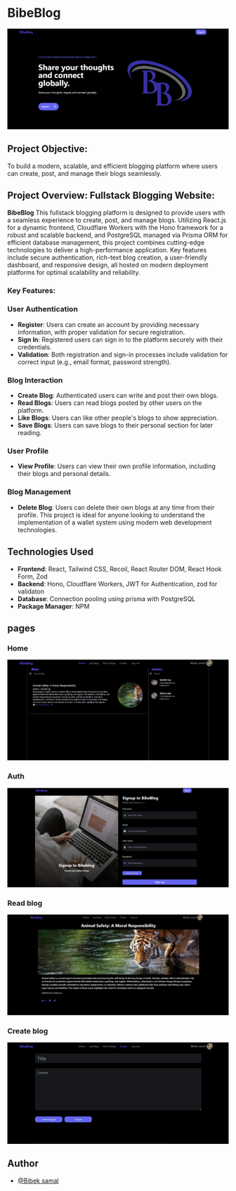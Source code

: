 
# BibeBlog
![alt text](./image.png)

## Project Objective:

To build a modern, scalable, and efficient blogging platform where users can create, post, and manage their blogs seamlessly.
## Project Overview: Fullstack Blogging Website:

**BibeBlog** This fullstack blogging platform is designed to provide users with a seamless experience to create, post, and manage blogs. Utilizing React.js for a dynamic frontend, Cloudflare Workers with the Hono framework for a robust and scalable backend, and PostgreSQL managed via Prisma ORM for efficient database management, this project combines cutting-edge technologies to deliver a high-performance application. Key features include secure authentication, rich-text blog creation, a user-friendly dashboard, and responsive design, all hosted on modern deployment platforms for optimal scalability and reliability.

### Key Features:
### User Authentication
- **Register**: Users can create an account by providing necessary information, with proper validation for secure registration.
- **Sign In**: Registered users can sign in to the platform securely with their credentials.
- **Validation**: Both registration and sign-in processes include validation for correct input (e.g., email format, password strength).

### Blog Interaction
- **Create Blog**: Authenticated users can write and post their own blogs.
- **Read Blogs**: Users can read blogs posted by other users on the platform.
- **Like Blogs**: Users can like other people's blogs to show appreciation.
- **Save Blogs**: Users can save blogs to their personal section for later reading.

### User Profile
- **View Profile**: Users can view their own profile information, including their blogs and personal details.
  
### Blog Management
- **Delete Blog**: Users can delete their own blogs at any time from their profile.
This project is ideal for anyone looking to understand the implementation of a wallet system using modern web development technologies.

## Technologies Used
- **Frontend**: React, Tailwind CSS, Recoil, React Router DOM, React Hook Form, Zod
- **Backend**: Hono, Cloudflare Workers, JWT for Authentication, zod for validaton
- **Database**: Connection pooling using prisma with PostgreSQL
- **Package Manager**: NPM



## pages
### Home
![alt text](./home.png)
### Auth
![alt text](./auth.png)
### Read blog
![alt text](./read.png)
### Create blog
![alt text](./create.png)

## Author

- [@Bibek samal](https://github.com/Bibek-only)
